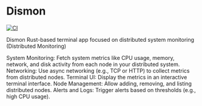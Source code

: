 # Dismon

[![CI](https://github.com//Dismon/workflows/CI/badge.svg)](https://github.com/alirezaebrahimi5/Dismon/actions)

Dismon
Rust-based terminal app focused on distributed system monitoring (Distributed Monitoring)

System Monitoring: Fetch system metrics like CPU usage, memory, network, and disk activity from each node in your distributed system.
Networking: Use async networking (e.g., TCP or HTTP) to collect metrics from distributed nodes.
Terminal UI: Display the metrics in an interactive terminal interface.
Node Management: Allow adding, removing, and listing distributed nodes.
Alerts and Logs: Trigger alerts based on thresholds (e.g., high CPU usage).